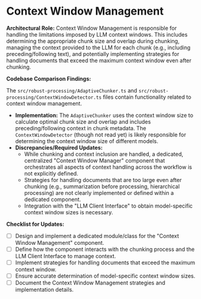 # Context Window Management

**Architectural Role:** Context Window Management is responsible for handling the limitations imposed by LLM context windows. This includes determining the appropriate chunk size and overlap during chunking, managing the context provided to the LLM for each chunk (e.g., including preceding/following text), and potentially implementing strategies for handling documents that exceed the maximum context window even after chunking.

**Codebase Comparison Findings:**

The `src/robust-processing/AdaptiveChunker.ts` and `src/robust-processing/ContextWindowDetector.ts` files contain functionality related to context window management.

*   **Implementation:** The `AdaptiveChunker` uses the context window size to calculate optimal chunk size and overlap and includes preceding/following context in chunk metadata. The `ContextWindowDetector` (though not read yet) is likely responsible for determining the context window size of different models.
*   **Discrepancies/Required Updates:**
    *   While chunking and context inclusion are handled, a dedicated, centralized "Context Window Manager" component that orchestrates all aspects of context handling across the workflow is not explicitly defined.
    *   Strategies for handling documents that are too large even after chunking (e.g., summarization before processing, hierarchical processing) are not clearly implemented or defined within a dedicated component.
    *   Integration with the "LLM Client Interface" to obtain model-specific context window sizes is necessary.

**Checklist for Updates:**

*   [ ] Design and implement a dedicated module/class for the "Context Window Management" component.
*   [ ] Define how the component interacts with the chunking process and the LLM Client Interface to manage context.
*   [ ] Implement strategies for handling documents that exceed the maximum context window.
*   [ ] Ensure accurate determination of model-specific context window sizes.
*   [ ] Document the Context Window Management strategies and implementation details.